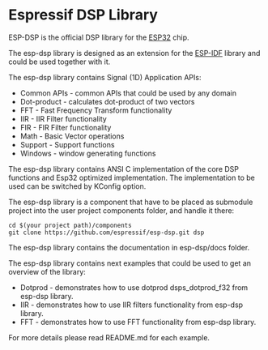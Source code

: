 # Espressif DSP Library

ESP-DSP is the official DSP library for the [ESP32](https://espressif.com/en/products/hardware/esp32/overview) chip.

The esp-dsp library is designed as an extension for the [ESP-IDF](https://github.com/espressif/esp-idf) library and could be used together with it.

The esp-dsp library contains Signal (1D) Application APIs:

 - Common APIs - common APIs that could be used by any domain
 - Dot-product - calculates dot-product of two vectors
 - FFT - Fast Frequency Transform functionality
 - IIR - IIR Filter functionality
 - FIR - FIR Filter functionality
 - Math - Basic Vector operations
 - Support - Support functions
 - Windows - window generating functions

The esp-dsp library contains ANSI C implementation of the core DSP functions and Esp32 optimized implementation. The implementation to be used can be switched by KConfig option.

The esp-dsp library is a component that have to be placed as submodule project into the user project components folder, and handle it there:  
 
    cd $(your project path)/components
    git clone https://github.com/espressif/esp-dsp.git dsp

The esp-dsp library contains the documentation in esp-dsp/docs folder.

The esp-dsp library contains next examples that could be used to get an overview of the library:

- Dotprod - demonstrates how to use dotprod dsps_dotprod_f32 from esp-dsp library.
- IIR - demonstrates how to use IIR filters functionality from esp-dsp library.
- FFT - demonstrates how to use FFT functionality from esp-dsp library.

For more details please read README.md for each example.

